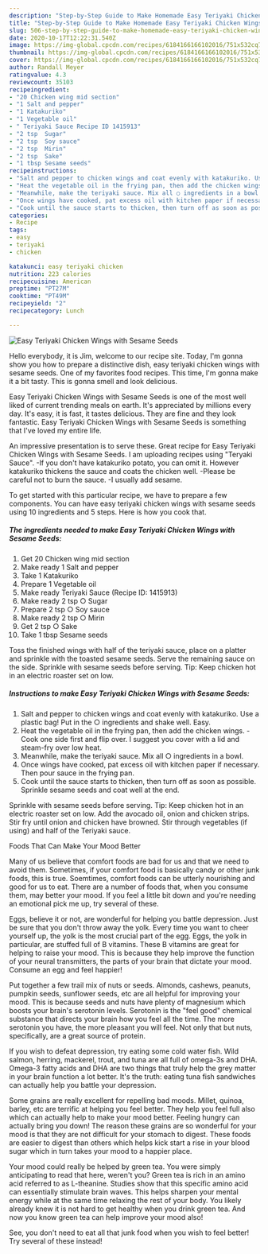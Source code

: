 ```yaml
---
description: "Step-by-Step Guide to Make Homemade Easy Teriyaki Chicken Wings with Sesame Seeds"
title: "Step-by-Step Guide to Make Homemade Easy Teriyaki Chicken Wings with Sesame Seeds"
slug: 506-step-by-step-guide-to-make-homemade-easy-teriyaki-chicken-wings-with-sesame-seeds
date: 2020-10-17T12:22:31.540Z
image: https://img-global.cpcdn.com/recipes/6184166166102016/751x532cq70/easy-teriyaki-chicken-wings-with-sesame-seeds-recipe-main-photo.jpg
thumbnail: https://img-global.cpcdn.com/recipes/6184166166102016/751x532cq70/easy-teriyaki-chicken-wings-with-sesame-seeds-recipe-main-photo.jpg
cover: https://img-global.cpcdn.com/recipes/6184166166102016/751x532cq70/easy-teriyaki-chicken-wings-with-sesame-seeds-recipe-main-photo.jpg
author: Randall Meyer
ratingvalue: 4.3
reviewcount: 35103
recipeingredient:
- "20 Chicken wing mid section"
- "1 Salt and pepper"
- "1 Katakuriko"
- "1 Vegetable oil"
- " Teriyaki Sauce Recipe ID 1415913"
- "2 tsp  Sugar"
- "2 tsp  Soy sauce"
- "2 tsp  Mirin"
- "2 tsp  Sake"
- "1 tbsp Sesame seeds"
recipeinstructions:
- "Salt and pepper to chicken wings and coat evenly with katakuriko. Use a plastic bag! Put in the ○ ingredients and shake well. Easy."
- "Heat the vegetable oil in the frying pan, then add the chicken wings. -Cook one side first and flip over. I suggest you cover with a lid and steam-fry over low heat."
- "Meanwhile, make the teriyaki sauce. Mix all ○ ingredients in a bowl."
- "Once wings have cooked, pat excess oil with kitchen paper if necessary. Then pour sauce in the frying pan."
- "Cook until the sauce starts to thicken, then turn off as soon as possible. Sprinkle sesame seeds and coat well at the end."
categories:
- Recipe
tags:
- easy
- teriyaki
- chicken

katakunci: easy teriyaki chicken 
nutrition: 223 calories
recipecuisine: American
preptime: "PT27M"
cooktime: "PT49M"
recipeyield: "2"
recipecategory: Lunch

---
```



![Easy Teriyaki Chicken Wings with Sesame Seeds](https://img-global.cpcdn.com/recipes/6184166166102016/751x532cq70/easy-teriyaki-chicken-wings-with-sesame-seeds-recipe-main-photo.jpg)

Hello everybody, it is Jim, welcome to our recipe site. Today, I'm gonna show you how to prepare a distinctive dish, easy teriyaki chicken wings with sesame seeds. One of my favorites food recipes. This time, I'm gonna make it a bit tasty. This is gonna smell and look delicious.

Easy Teriyaki Chicken Wings with Sesame Seeds is one of the most well liked of current trending meals on earth. It's appreciated by millions every day. It's easy, it is fast, it tastes delicious. They are fine and they look fantastic. Easy Teriyaki Chicken Wings with Sesame Seeds is something that I've loved my entire life.

An impressive presentation is to serve these. Great recipe for Easy Teriyaki Chicken Wings with Sesame Seeds. I am uploading recipes using &#34;Teryaki Sauce&#34;. -If you don&#39;t have katakuriko potato, you can omit it. However katakuriko thickens the sauce and coats the chicken well. -Please be careful not to burn the sauce. -I usually add sesame.


To get started with this particular recipe, we have to prepare a few components. You can have easy teriyaki chicken wings with sesame seeds using 10 ingredients and 5 steps. Here is how you cook that.

<!--inarticleads1-->

##### The ingredients needed to make Easy Teriyaki Chicken Wings with Sesame Seeds:

1. Get 20 Chicken wing mid section
1. Make ready 1 Salt and pepper
1. Take 1 Katakuriko
1. Prepare 1 Vegetable oil
1. Make ready  Teriyaki Sauce (Recipe ID: 1415913)
1. Make ready 2 tsp ○ Sugar
1. Prepare 2 tsp ○ Soy sauce
1. Make ready 2 tsp ○ Mirin
1. Get 2 tsp ○ Sake
1. Take 1 tbsp Sesame seeds


Toss the finished wings with half of the teriyaki sauce, place on a platter and sprinkle with the toasted sesame seeds. Serve the remaining sauce on the side. Sprinkle with sesame seeds before serving. Tip: Keep chicken hot in an electric roaster set on low. 

<!--inarticleads2-->

##### Instructions to make Easy Teriyaki Chicken Wings with Sesame Seeds:

1. Salt and pepper to chicken wings and coat evenly with katakuriko. Use a plastic bag! Put in the ○ ingredients and shake well. Easy.
1. Heat the vegetable oil in the frying pan, then add the chicken wings. -Cook one side first and flip over. I suggest you cover with a lid and steam-fry over low heat.
1. Meanwhile, make the teriyaki sauce. Mix all ○ ingredients in a bowl.
1. Once wings have cooked, pat excess oil with kitchen paper if necessary. Then pour sauce in the frying pan.
1. Cook until the sauce starts to thicken, then turn off as soon as possible. Sprinkle sesame seeds and coat well at the end.


Sprinkle with sesame seeds before serving. Tip: Keep chicken hot in an electric roaster set on low. Add the avocado oil, onion and chicken strips. Stir fry until onion and chicken have browned. Stir through vegetables (if using) and half of the Teriyaki sauce. 

Foods That Can Make Your Mood Better


Many of us believe that comfort foods are bad for us and that we need to avoid them. Sometimes, if your comfort food is basically candy or other junk foods, this is true. Soemtimes, comfort foods can be utterly nourishing and good for us to eat. There are a number of foods that, when you consume them, may better your mood. If you feel a little bit down and you're needing an emotional pick me up, try several of these.

Eggs, believe it or not, are wonderful for helping you battle depression. Just be sure that you don't throw away the yolk. Every time you want to cheer yourself up, the yolk is the most crucial part of the egg. Eggs, the yolk in particular, are stuffed full of B vitamins. These B vitamins are great for helping to raise your mood. This is because they help improve the function of your neural transmitters, the parts of your brain that dictate your mood. Consume an egg and feel happier!

Put together a few trail mix of nuts or seeds. Almonds, cashews, peanuts, pumpkin seeds, sunflower seeds, etc are all helpful for improving your mood. This is because seeds and nuts have plenty of magnesium which boosts your brain's serotonin levels. Serotonin is the "feel good" chemical substance that directs your brain how you feel all the time. The more serotonin you have, the more pleasant you will feel. Not only that but nuts, specifically, are a great source of protein.

If you wish to defeat depression, try eating some cold water fish. Wild salmon, herring, mackerel, trout, and tuna are all full of omega-3s and DHA. Omega-3 fatty acids and DHA are two things that truly help the grey matter in your brain function a lot better. It's the truth: eating tuna fish sandwiches can actually help you battle your depression. 

Some grains are really excellent for repelling bad moods. Millet, quinoa, barley, etc are terrific at helping you feel better. They help you feel full also which can actually help to make your mood better. Feeling hungry can actually bring you down! The reason these grains are so wonderful for your mood is that they are not difficult for your stomach to digest. These foods are easier to digest than others which helps kick start a rise in your blood sugar which in turn takes your mood to a happier place.

Your mood could really be helped by green tea. You were simply anticipating to read that here, weren't you? Green tea is rich in an amino acid referred to as L-theanine. Studies show that this specific amino acid can essentially stimulate brain waves. This helps sharpen your mental energy while at the same time relaxing the rest of your body. You likely already knew it is not hard to get healthy when you drink green tea. And now you know green tea can help improve your mood also!

See, you don't need to eat all that junk food when you wish to feel better! Try several of these instead!

